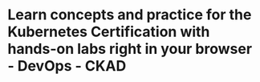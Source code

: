 # Learn concepts and practice for the Kubernetes Certification with hands-on labs right in your browser - DevOps - CKAD
